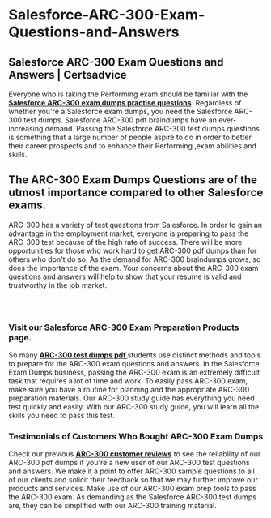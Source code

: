 # Salesforce-ARC-300-Exam-Questions-and-Answers
<h2><strong>Salesforce ARC-300 Exam Questions and Answers | Certsadvice</strong></h2> <p>Everyone who is taking the Performing exam should be familiar with the <a href="http://www.certsadvice.com/salesforce/arc-300-practice-questions"><strong>Salesforce ARC-300 exam dumps practise questions</strong></a>. Regardless of whether you&#39;re a Salesforce exam dumps, you need the Salesforce ARC-300 test dumps. Salesforce ARC-300 pdf braindumps have an ever-increasing demand. Passing the Salesforce ARC-300 test dumps questions is something that a large number of people aspire to do in order to better their career prospects and to enhance their Performing ,exam abilities and skills.</p> <h2><strong>The ARC-300 Exam Dumps Questions are of the utmost importance compared to other Salesforce exams.</strong></h2> <p>ARC-300 has a variety of test questions from Salesforce. In order to gain an advantage in the employment market, everyone is preparing to pass the ARC-300 test because of the high rate of success. There will be more opportunities for those who work hard to get ARC-300 pdf dumps than for others who don&#39;t do so. As the demand for ARC-300 braindumps grows, so does the importance of the exam. Your concerns about the ARC-300 exam questions and answers will help to show that your resume is valid and trustworthy in the job market.</p> <p><a href="http://www.certsadvice.com/salesforce/arc-300-practice-questions" style="display: block; padding: 1em 0; text-align: center; "><img alt="" src="https://1.bp.blogspot.com/-RUOr8Wn-CRk/YUYAxC8kcHI/AAAAAAAAAnw/F7BbdI3tw8QDj5z8iX0vQAioQzKiUxduwCLcBGAsYHQ/s0/unnamed.jpg" /></a></p> <h3><strong>Visit our Salesforce ARC-300 Exam Preparation Products page.</strong></h3> <p>So many <a href="http://www.certsadvice.com/salesforce/arc-300-practice-questions"><strong>ARC-300 test dumps pdf </strong></a>students use distinct methods and tools to prepare for the ARC-300 exam questions and answers. In the Salesforce Exam Dumps business, passing the ARC-300 exam is an extremely difficult task that requires a lot of time and work. To easily pass ARC-300 exam, make sure you have a routine for planning and the appropriate ARC-300 preparation materials. Our ARC-300 study guide has everything you need test quickly and easily. With our ARC-300 study guide, you will learn all the skills you need to pass this test.</p> <h3><strong>Testimonials of Customers Who Bought ARC-300 Exam Dumps</strong></h3> <p>Check our previous <a href="http://www.certsadvice.com/salesforce/arc-300-practice-questions"><strong>ARC-300 customer reviews</strong></a> to see the reliability of our ARC-300 pdf dumps if you&#39;re a new user of our ARC-300 test questions and answers. We make it a point to offer ARC-300 sample questions to all of our clients and solicit their feedback so that we may further improve our products and services. Make use of our ARC-300 exam prep tools to pass the ARC-300 exam. As demanding as the Salesforce ARC-300 test dumps are, they can be simplified with our ARC-300 training material.</p>

